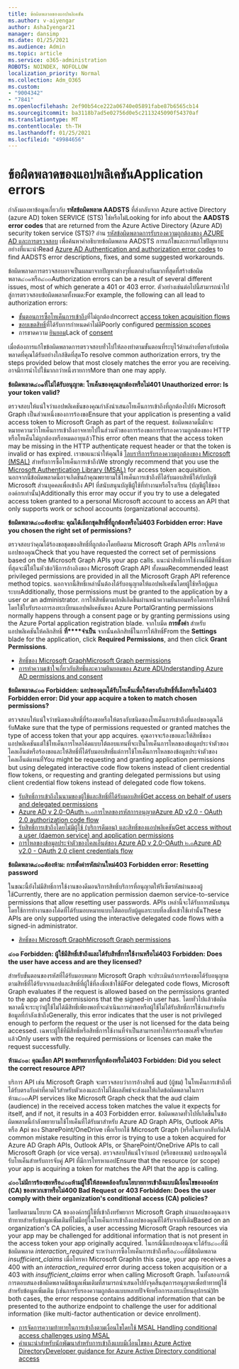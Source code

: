 ```yaml
---
title: ข้อผิดพลาดของแอปพลิเคชัน
ms.author: v-aiyengar
author: AshaIyengar21
manager: dansimp
ms.date: 01/25/2021
ms.audience: Admin
ms.topic: article
ms.service: o365-administration
ROBOTS: NOINDEX, NOFOLLOW
localization_priority: Normal
ms.collection: Adm_O365
ms.custom:
- "9004342"
- "7841"
ms.openlocfilehash: 2ef90b54ce222a06740e05891fabe87b6565cb14
ms.sourcegitcommit: ba3118b7ad5e02756d0e5c2113245090f54370af
ms.translationtype: MT
ms.contentlocale: th-TH
ms.lasthandoff: 01/25/2021
ms.locfileid: "49984656"
---
```

# <a name="application-errors"></a><span data-ttu-id="36703-102">ข้อผิดพลาดของแอปพลิเคชัน</span><span class="sxs-lookup"><span data-stu-id="36703-102">Application errors</span></span>

<span data-ttu-id="36703-103">กำลังมองหาข้อมูลเกี่ยวกับ **รหัสข้อผิดพลาด AADSTS** ที่ส่งกลับจาก Azure active Directory (azure AD) token SERVICE (STS) ใช่หรือไม่</span><span class="sxs-lookup"><span data-stu-id="36703-103">Looking for info about the **AADSTS error codes** that are returned from the Azure Active Directory (Azure AD) security token service (STS)?</span></span> <span data-ttu-id="36703-104">อ่าน [รหัสข้อผิดพลาดการรับรองความถูกต้องของ AZURE AD และการตรวจสอบ](https://docs.microsoft.com/azure/active-directory/develop/reference-aadsts-error-codes) เพื่อค้นหาคำอธิบายข้อผิดพลาด AADSTS การแก้ไขและการแก้ไขปัญหาบางอย่างที่แนะนำ</span><span class="sxs-lookup"><span data-stu-id="36703-104">Read [Azure AD Authentication and authorization error codes](https://docs.microsoft.com/azure/active-directory/develop/reference-aadsts-error-codes) to find AADSTS error descriptions, fixes, and some suggested workarounds.</span></span>

<span data-ttu-id="36703-105">ข้อผิดพลาดการตรวจสอบอาจเป็นผลมาจากปัญหาต่างๆที่แตกต่างกันมากที่สุดที่สร้างข้อผิดพลาด๔๐๑หรือ๔๐๓</span><span class="sxs-lookup"><span data-stu-id="36703-105">Authorization errors can be a result of several different issues, most of which generate a 401 or 403 error.</span></span> <span data-ttu-id="36703-106">ตัวอย่างเช่นต่อไปนี้สามารถนำไปสู่การตรวจสอบข้อผิดพลาดทั้งหมด:</span><span class="sxs-lookup"><span data-stu-id="36703-106">For example, the following can all lead to authorization errors:</span></span>

- <span data-ttu-id="36703-107">[ขั้นตอนการซื้อโทเค็นการเข้าถึง](https://docs.microsoft.com/azure/active-directory/develop/reference-aadsts-error-codes)ที่ไม่ถูกต้อง</span><span class="sxs-lookup"><span data-stu-id="36703-107">Incorrect [access token acquisition flows](https://docs.microsoft.com/azure/active-directory/develop/reference-aadsts-error-codes)</span></span> 
- <span data-ttu-id="36703-108">[ขอบเขตสิทธิ์](https://docs.microsoft.com/azure/active-directory/develop/active-directory-v2-scopes)ที่ได้รับการกำหนดค่าไม่ดี</span><span class="sxs-lookup"><span data-stu-id="36703-108">Poorly configured [permission scopes](https://docs.microsoft.com/azure/active-directory/develop/active-directory-v2-scopes)</span></span> 
- <span data-ttu-id="36703-109">การขาดความ [ยินยอม](https://docs.microsoft.com/azure/active-directory/develop/active-directory-devhowto-multi-tenant-overview#understanding-user-and-admin-consent)</span><span class="sxs-lookup"><span data-stu-id="36703-109">Lack of [consent](https://docs.microsoft.com/azure/active-directory/develop/active-directory-devhowto-multi-tenant-overview#understanding-user-and-admin-consent)</span></span>

<span data-ttu-id="36703-110">เมื่อต้องการแก้ไขข้อผิดพลาดการตรวจสอบทั่วไปให้ลองทำตามขั้นตอนที่ระบุไว้ด้านล่างที่ตรงกับข้อผิดพลาดที่คุณได้รับอย่างใกล้ชิดที่สุด</span><span class="sxs-lookup"><span data-stu-id="36703-110">To resolve common authorization errors, try the steps provided below that most closely matches the error you are receiving.</span></span> <span data-ttu-id="36703-111">อาจมีการนำไปใช้มากกว่าหนึ่งรายการ</span><span class="sxs-lookup"><span data-stu-id="36703-111">More than one may apply.</span></span>

<span data-ttu-id="36703-112">**ข้อผิดพลาด๔๐๑ที่ไม่ได้รับอนุญาต: โทเค็นของคุณถูกต้องหรือไม่**</span><span class="sxs-lookup"><span data-stu-id="36703-112">**401 Unauthorized error: Is your token valid?**</span></span>

<span data-ttu-id="36703-113">ตรวจสอบให้แน่ใจว่าแอปพลิเคชันของคุณกำลังนำเสนอโทเค็นการเข้าถึงที่ถูกต้องไปยัง Microsoft Graph เป็นส่วนหนึ่งของการร้องขอ</span><span class="sxs-lookup"><span data-stu-id="36703-113">Ensure that your application is presenting a valid access token to Microsoft Graph as part of the request.</span></span> <span data-ttu-id="36703-114">ข้อผิดพลาดนี้มักจะหมายความว่าโทเค็นการเข้าถึงอาจหายไปในส่วนหัวของการร้องขอการรับรองความถูกต้องของ HTTP หรือโทเค็นไม่ถูกต้องหรือหมดอายุแล้ว</span><span class="sxs-lookup"><span data-stu-id="36703-114">This error often means that the access token may be missing in the HTTP authenticate request header or that the token is invalid or has expired.</span></span> <span data-ttu-id="36703-115">เราขอแนะนำให้คุณใช้ [ไลบรารีการรับรองความถูกต้องของ Microsoft (MSAL)](https://docs.microsoft.com/azure/active-directory/develop/msal-overview) สำหรับการซื้อโทเค็นการเข้าถึง</span><span class="sxs-lookup"><span data-stu-id="36703-115">We strongly recommend that you use the [Microsoft Authentication Library (MSAL)](https://docs.microsoft.com/azure/active-directory/develop/msal-overview) for access token acquisition.</span></span> <span data-ttu-id="36703-116">นอกจากนี้ข้อผิดพลาดนี้อาจเกิดขึ้นถ้าคุณพยายามใช้โทเค็นการเข้าถึงที่ได้รับมอบสิทธิ์ให้กับบัญชี Microsoft ส่วนบุคคลเพื่อเข้าถึง API ที่สนับสนุนบัญชีผู้ใช้ที่ทำงานหรือโรงเรียน (บัญชีผู้ใช้ขององค์กรเท่านั้น)</span><span class="sxs-lookup"><span data-stu-id="36703-116">Additionally this error may occur if you try to use a delegated access token granted to a personal Microsoft account to access an API that only supports work or school accounts (organizational accounts).</span></span>

<span data-ttu-id="36703-117">**ข้อผิดพลาด๔๐๓ต้องห้าม: คุณได้เลือกชุดสิทธิ์ที่ถูกต้องหรือไม่**</span><span class="sxs-lookup"><span data-stu-id="36703-117">**403 Forbidden error: Have you chosen the right set of permissions?**</span></span>

<span data-ttu-id="36703-118">ตรวจสอบว่าคุณได้ร้องขอชุดของสิทธิ์ที่ถูกต้องโดยยึดตาม Microsoft Graph APIs การโทรด้วยแอปของคุณ</span><span class="sxs-lookup"><span data-stu-id="36703-118">Check that you have requested the correct set of permissions based on the Microsoft Graph APIs your app calls.</span></span> <span data-ttu-id="36703-119">แนะนำสิทธิ์การใช้งานที่มีสิทธิ์น้อยที่สุดจะมีให้ในหัวข้อวิธีการอ้างอิงของ Microsoft Graph API ทั้งหมด</span><span class="sxs-lookup"><span data-stu-id="36703-119">Recommended least privileged permissions are provided in all the Microsoft Graph API reference method topics.</span></span> <span data-ttu-id="36703-120">นอกจากนี้สิทธิ์เหล่านั้นต้องได้รับอนุญาตให้แอปพลิเคชันโดยผู้ใช้หรือผู้ดูแลระบบ</span><span class="sxs-lookup"><span data-stu-id="36703-120">Additionally, those permissions must be granted to the application by a user or an administrator.</span></span> <span data-ttu-id="36703-121">การให้สิทธิ์ตามปกติเกิดขึ้นผ่านหน้าความยินยอมหรือโดยการให้สิทธิ์โดยใช้ใบรับรองการลงทะเบียนแอปพลิเคชันของ Azure Portal</span><span class="sxs-lookup"><span data-stu-id="36703-121">Granting permissions normally happens through a consent page or by granting permissions using the Azure Portal application registration blade.</span></span> <span data-ttu-id="36703-122">จากใบมีด **การตั้งค่า** สำหรับแอปพลิเคชันให้คลิกสิทธิ์ **ที่\*\*\*\*จำเป็น** จากนั้นคลิกสิทธิ์ในการให้สิทธิ์</span><span class="sxs-lookup"><span data-stu-id="36703-122">From the **Settings** blade for the application, click **Required Permissions**, and then click **Grant Permissions**.</span></span>

- [<span data-ttu-id="36703-123">สิทธิ์ของ Microsoft Graph</span><span class="sxs-lookup"><span data-stu-id="36703-123">Microsoft Graph permissions</span></span>](https://docs.microsoft.com/graph/permissions-reference) 
- [<span data-ttu-id="36703-124">การทำความเข้าใจเกี่ยวกับสิทธิ์และความยินยอมของ Azure AD</span><span class="sxs-lookup"><span data-stu-id="36703-124">Understanding Azure AD permissions and consent</span></span>](https://docs.microsoft.com/azure/active-directory/develop/v2-permissions-and-consent) 

<span data-ttu-id="36703-125">**ข้อผิดพลาด๔๐๓ Forbidden: แอปของคุณได้รับโทเค็นเพื่อให้ตรงกับสิทธิ์ที่เลือกหรือไม่**</span><span class="sxs-lookup"><span data-stu-id="36703-125">**403 Forbidden error: Did your app acquire a token to match chosen permissions?**</span></span>

<span data-ttu-id="36703-126">ตรวจสอบให้แน่ใจว่าชนิดของสิทธิ์ที่ร้องขอหรือให้ตรงกับชนิดของโทเค็นการเข้าถึงที่แอปของคุณได้รับ</span><span class="sxs-lookup"><span data-stu-id="36703-126">Make sure that the type of permissions requested or granted matches the type of access token that your app acquires.</span></span> <span data-ttu-id="36703-127">คุณอาจจะร้องขอและให้สิทธิ์ของแอปพลิเคชันแต่ใช้โทเค็นการไหลโค้ดแบบโต้ตอบแทนที่จะเป็นโทเค็นการไหลของข้อมูลประจำตัวของไคลเอ็นต์หรือร้องขอและให้สิทธิ์ที่ได้รับมอบสิทธิ์แต่การใช้โทเค็นการไหลของข้อมูลประจำตัวของไคลเอ็นต์แทนที่</span><span class="sxs-lookup"><span data-stu-id="36703-127">You might be requesting and granting application permissions but using delegated interactive code flow tokens instead of client credential flow tokens, or requesting and granting delegated permissions but using client credential flow tokens instead of delegated code flow tokens.</span></span>

- [<span data-ttu-id="36703-128">รับสิทธิ์การเข้าถึงในนามของผู้ใช้และสิทธิ์ที่ได้รับมอบสิทธิ์</span><span class="sxs-lookup"><span data-stu-id="36703-128">Get access on behalf of users and delegated permissions</span></span>](https://docs.microsoft.com/graph/auth_v2_user) 
- [<span data-ttu-id="36703-129">Azure AD v 2.0-OAuth ๒.๐การไหลของรหัสการอนุญาต</span><span class="sxs-lookup"><span data-stu-id="36703-129">Azure AD v2.0 - OAuth 2.0 authorization code flow</span></span>](https://docs.microsoft.com/azure/active-directory/develop/v2-oauth2-auth-code-flow) 
- [<span data-ttu-id="36703-130">รับสิทธิ์การเข้าถึงโดยไม่มีผู้ใช้ (บริการดีมอน) และสิทธิ์ของแอปพลิเคชัน</span><span class="sxs-lookup"><span data-stu-id="36703-130">Get access without a user (daemon service) and application permissions</span></span>](https://docs.microsoft.com/graph/auth_v2_service) 
- [<span data-ttu-id="36703-131">การไหลของข้อมูลประจำตัวของไคลเอ็นต์ของ Azure AD v 2.0-OAuth ๒.๐</span><span class="sxs-lookup"><span data-stu-id="36703-131">Azure AD v2.0 - OAuth 2.0 client credentials flow</span></span>](https://docs.microsoft.com/azure/active-directory/develop/v2-oauth2-client-creds-grant-flow) 

<span data-ttu-id="36703-132">**ข้อผิดพลาด๔๐๓ต้องห้าม: การตั้งค่ารหัสผ่านใหม่**</span><span class="sxs-lookup"><span data-stu-id="36703-132">**403 Forbidden error: Resetting password**</span></span>

<span data-ttu-id="36703-133">ในขณะนี้ยังไม่มีสิทธิ์การใช้งานของดีมอนริการสิทธิ์บริการที่อนุญาตให้รีเซ็ตรหัสผ่านของผู้ใช้</span><span class="sxs-lookup"><span data-stu-id="36703-133">Currently, there are no application permission daemon service-to-service permissions that allow resetting user passwords.</span></span> <span data-ttu-id="36703-134">APIs เหล่านี้จะได้รับการสนับสนุนโดยใช้การทำงานของโค้ดที่ได้รับมอบหมายแบบโต้ตอบกับผู้ดูแลระบบที่ลงชื่อเข้าใช้เท่านั้น</span><span class="sxs-lookup"><span data-stu-id="36703-134">These APIs are only supported using the interactive delegated code flows with a signed-in administrator.</span></span>

- [<span data-ttu-id="36703-135">สิทธิ์ของ Microsoft Graph</span><span class="sxs-lookup"><span data-stu-id="36703-135">Microsoft Graph permissions</span></span>](https://docs.microsoft.com/graph/permissions-reference)

<span data-ttu-id="36703-136">**๔๐๓ Forbidden: ผู้ใช้มีสิทธิ์เข้าถึงและได้รับสิทธิ์การใช้งานหรือไม่**</span><span class="sxs-lookup"><span data-stu-id="36703-136">**403 Forbidden: Does the user have access and are they licensed?**</span></span>

<span data-ttu-id="36703-137">สำหรับขั้นตอนของรหัสที่ได้รับมอบหมาย Microsoft Graph จะประเมินถ้าการร้องขอได้รับอนุญาตตามสิทธิ์ที่ได้รับจากแอปและสิทธิ์ที่ผู้ใช้ที่ลงชื่อเข้าใช้มี</span><span class="sxs-lookup"><span data-stu-id="36703-137">For delegated code flows, Microsoft Graph evaluates if the request is allowed based on the permissions granted to the app and the permissions that the signed-in user has.</span></span> <span data-ttu-id="36703-138">โดยทั่วไปแล้วข้อผิดพลาดนี้จะระบุว่าผู้ใช้ไม่ได้มีสิทธิ์เพียงพอที่จะดำเนินการคำขอหรือผู้ใช้ไม่ได้รับสิทธิ์การใช้งานสำหรับข้อมูลที่กำลังเข้าถึง</span><span class="sxs-lookup"><span data-stu-id="36703-138">Generally, this error indicates that the user is not privileged enough to perform the request or the user is not licensed for the data being accessed.</span></span> <span data-ttu-id="36703-139">เฉพาะผู้ใช้ที่มีสิทธิ์หรือสิทธิ์การใช้งานที่จำเป็นสามารถทำให้การร้องขอเสร็จเรียบร้อยแล้ว</span><span class="sxs-lookup"><span data-stu-id="36703-139">Only users with the required permissions or licenses can make the request successfully.</span></span>

<span data-ttu-id="36703-140">**ห้าม๔๐๓: คุณเลือก API ของทรัพยากรที่ถูกต้องหรือไม่**</span><span class="sxs-lookup"><span data-stu-id="36703-140">**403 Forbidden: Did you select the correct resource API?**</span></span>

<span data-ttu-id="36703-141">บริการ API เช่น Microsoft Graph จะตรวจสอบว่าการอ้างสิทธิ์ aud (ผู้ชม) ในโทเค็นการเข้าถึงที่ได้รับตรงกับค่าที่คาดไว้สำหรับตัวเองและถ้าไม่ได้ผลลัพธ์จะส่งผลให้เกิดข้อผิดพลาดในการห้าม๔๐๓</span><span class="sxs-lookup"><span data-stu-id="36703-141">API services like Microsoft Graph check that the aud claim (audience) in the received access token matches the value it expects for itself, and if not, it results in a 403 Forbidden error.</span></span> <span data-ttu-id="36703-142">ข้อผิดพลาดทั่วไปที่เกิดขึ้นในข้อผิดพลาดนี้กำลังพยายามใช้โทเค็นที่ได้รับมาสำหรับ Azure AD Graph APIs, Outlook APIs หรือ Api ของ SharePoint/OneDrive เพื่อเรียกใช้ Microsoft Graph (หรือในทางกลับกัน)</span><span class="sxs-lookup"><span data-stu-id="36703-142">A common mistake resulting in this error is trying to use a token acquired for Azure AD Graph APIs, Outlook APIs, or SharePoint/OneDrive APIs to call Microsoft Graph (or vice versa).</span></span> <span data-ttu-id="36703-143">ตรวจสอบให้แน่ใจว่าแอป (หรือขอบเขต) แอปของคุณได้รับโทเค็นสำหรับการจับคู่ API ที่มีการโทรหาแอป</span><span class="sxs-lookup"><span data-stu-id="36703-143">Ensure that the resource (or scope) your app is acquiring a token for matches the API that the app is calling.</span></span>

<span data-ttu-id="36703-144">**๔๐๐ไม่มีการร้องขอหรือ๔๐๓ห้ามผู้ใช้ให้สอดคล้องกับนโยบายการเข้าถึงแบบมีเงื่อนไขขององค์กร (CA) ของพวกเขาหรือไม่**</span><span class="sxs-lookup"><span data-stu-id="36703-144">**400 Bad Request or 403 Forbidden: Does the user comply with their organization's conditional access (CA) policies?**</span></span>

<span data-ttu-id="36703-145">โดยยึดตามนโยบาย CA ขององค์กรผู้ใช้ที่เข้าถึงทรัพยากร Microsoft Graph ผ่านแอปของคุณอาจท้าทายสำหรับข้อมูลเพิ่มเติมที่ไม่มีอยู่ในโทเค็นการเข้าถึงแอปของคุณที่ได้รับจากที่เดิม</span><span class="sxs-lookup"><span data-stu-id="36703-145">Based on an organization's CA policies, a user accessing Microsoft Graph resources via your app may be challenged for additional information that is not present in the access token your app originally acquired.</span></span> <span data-ttu-id="36703-146">ในกรณีนี้แอปของคุณจะได้รับ๔๐๐ที่มีข้อผิดพลาด *interaction_required* ระหว่างการซื้อโทเค็นการเข้าถึงหรือ๔๐๓ที่มีข้อผิดพลาด *insufficient_claims* เมื่อโทรหา Microsoft Graph</span><span class="sxs-lookup"><span data-stu-id="36703-146">In this case, your app receives a 400 with an *interaction_required* error during access token acquisition or a 403 with *insufficient_claims* error when calling Microsoft Graph.</span></span> <span data-ttu-id="36703-147">ในทั้งสองกรณีการตอบสนองข้อผิดพลาดมีข้อมูลเพิ่มเติมที่สามารถนำเสนอไปยังจุดสิ้นสุดการอนุญาตเพื่อท้าทายผู้ใช้สำหรับข้อมูลเพิ่มเติม (เช่นการรับรองความถูกต้องแบบหลายปัจจัยหรือการลงทะเบียนอุปกรณ์)</span><span class="sxs-lookup"><span data-stu-id="36703-147">In both cases, the error response contains additional information that can be presented to the authorize endpoint to challenge the user for additional information (like multi-factor authentication or device enrollment).</span></span>

- [<span data-ttu-id="36703-148">การจัดการความท้าทายในการเข้าถึงตามเงื่อนไขโดยใช้ MSAL </span><span class="sxs-lookup"><span data-stu-id="36703-148">Handling conditional access challenges using MSAL </span></span>](https://docs.microsoft.com/azure/active-directory/develop/msal-handling-exceptions#conditional-access-and-claims-challenges)
- [<span data-ttu-id="36703-149">คำแนะนำสำหรับนักพัฒนาสำหรับการเข้าถึงแบบมีเงื่อนไขของ Azure Active Directory</span><span class="sxs-lookup"><span data-stu-id="36703-149">Developer guidance for Azure Active Directory conditional access</span></span>](https://docs.microsoft.com/azure/active-directory/develop/conditional-access-dev-guide)

